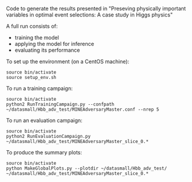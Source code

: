 Code to generate the results presented in "Preseving physically important variables in optimal event selections: A case study in Higgs physics"

A full run consists of:
* training the model
* applying the model for inference
* evaluating its performance

To set up the environment (on a CentOS machine):
```
source bin/activate
source setup_env.sh
```

To run a training campaign:
```
source bin/activate
python2 RunTrainingCampaign.py --confpath ~/datasmall/Hbb_adv_test/MINEAdversaryMaster.conf --nrep 5
```

To run an evaluation campaign:
```
source bin/activate
python2 RunEvaluationCampaign.py ~/datasmall/Hbb_adv_test/MINEAdversaryMaster_slice_0.*
```

To produce the summary plots:
```
source bin/activate
python MakeGlobalPlots.py --plotdir ~/datasmall/Hbb_adv_test/ ~/datasmall/Hbb_adv_test/MINEAdversaryMaster_slice_0.* 
```